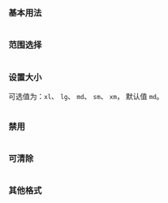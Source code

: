 ### 基本用法
```vue demo src="../../examples/time-picker/base.vue"
```

### 范围选择
```vue demo src="../../examples/time-picker/range.vue"
```

### 设置大小

可选值为：`xl`、 `lg`、 `md`、 `sm`、 `xm`， 默认值 `md`。

```vue demo src="../../examples/time-picker/size.vue"
```

### 禁用

``` vue demo src="../../examples/time-picker/disabled.vue"
```

### 可清除

``` vue demo src="../../examples/time-picker/clear.vue"
```

### 其他格式

``` vue demo src="../../examples/time-picker/format.vue"
```